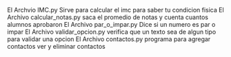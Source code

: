 El Archvio IMC.py Sirve para calcular el imc para saber tu condicion fisica
El Archivo calcular_notas.py saca el promedio de notas y cuenta cuantos alumnos aprobaron 
El Archivo par_o_impar.py Dice si un numero es par o impar
El Archivo validar_opcion.py verifica que un texto sea de algun tipo para validar una opcion
El Archivo contactos.py programa para agregar contactos ver y eliminar contactos

